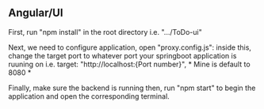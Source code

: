 ## Angular/UI
First, run "npm install" in the root directory i.e. ".../ToDo-ui"

Next, we need to configure application, open "proxy.config.js": inside this, change the target port to whatever port your springboot application is ruuning on i.e. target: "http://localhost:{Port number}", * Mine is default to 8080 *

Finally, make sure the backend is running then, run "npm start" to begin the application and open the corresponding terminal.
